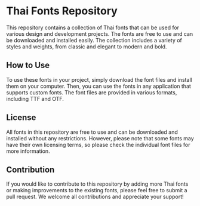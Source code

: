 # Thai Fonts Repository
This repository contains a collection of Thai fonts that can be used for various design and development projects. The fonts are free to use and can be downloaded and installed easily. The collection includes a variety of styles and weights, from classic and elegant to modern and bold.

## How to Use
To use these fonts in your project, simply download the font files and install them on your computer. Then, you can use the fonts in any application that supports custom fonts. The font files are provided in various formats, including TTF and OTF.

## License
All fonts in this repository are free to use and can be downloaded and installed without any restrictions. However, please note that some fonts may have their own licensing terms, so please check the individual font files for more information.

## Contribution
If you would like to contribute to this repository by adding more Thai fonts or making improvements to the existing fonts, please feel free to submit a pull request. We welcome all contributions and appreciate your support!

